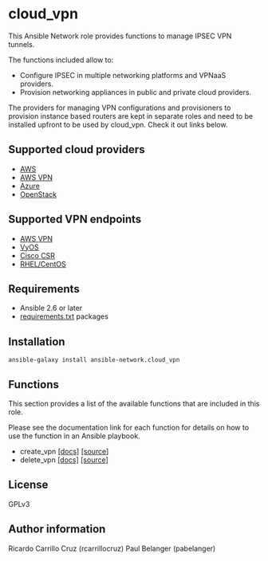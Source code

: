 cloud_vpn
=========

This Ansible Network role provides functions to manage IPSEC VPN tunnels.

The functions included allow to:
* Configure IPSEC in multiple networking platforms and VPNaaS providers.
* Provision networking appliances in public and private
  cloud providers.

The providers for managing VPN configurations and provisioners to provision
instance based routers are kept in separate roles and need to be installed
upfront to be used by cloud_vpn. Check it out links below.

## Supported cloud providers

* [AWS](https://github.com/ansible-network/cloud_vpn_aws_provisioner)
* [AWS VPN](https://github.com/ansible-network/cloud_vpn_aws_vpn_provisioner)
* [Azure](https://github.com/ansible-network/cloud_vpn_azure_provisioner)
* [OpenStack](https://github.com/ansible-network/cloud_vpn_openstack_provisioner)

## Supported VPN endpoints

* [AWS VPN](https://github.com/ansible-network/cloud_vpn_aws_vpn_provider)
* [VyOS](https://github.com/ansible-network/cloud_vpn_vyos_provider)
* [Cisco CSR](https://github.com/ansible-network/cloud_vpn_csr_provider)
* [RHEL/CentOS](https://github.com/ansible-network/cloud_vpn_rhel_provider)

## Requirements

* Ansible 2.6 or later
* [requirements.txt](requirements.txt) packages

## Installation

`ansible-galaxy install ansible-network.cloud_vpn`

## Functions

This section provides a list of the available functions that are included
in this role.

Please see the documentation link for each function for details on how to use
the function in an Ansible playbook.

* create_vpn [[docs]](docs/create_vpn.md) [[source]](tasks/create_vpn.yaml)
* delete_vpn [[docs]](docs/delete_vpn.md) [[source]](tasks/delete_vpn.yaml)

## License

GPLv3

## Author information

Ricardo Carrillo Cruz (rcarrillocruz)
Paul Belanger (pabelanger)
